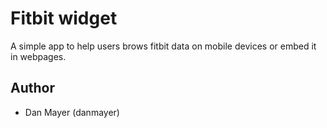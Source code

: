 # Fitbit widget  

A simple app to help users brows fitbit data on mobile devices or embed it in webpages.

## Author
* Dan Mayer (danmayer)



